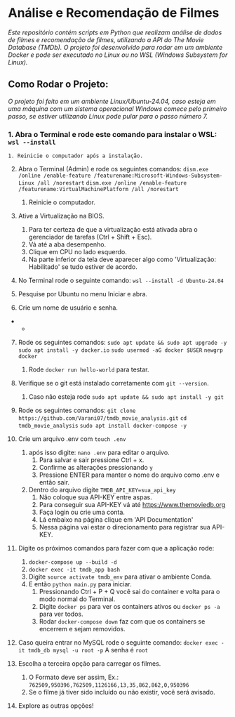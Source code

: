 # Análise e Recomendação de Filmes

*Este repositório contém scripts em Python que realizam análise de dados de filmes e recomendação de filmes, utilizando a API do The Movie Database (TMDb). O projeto foi desenvolvido para rodar em um ambiente Docker e pode ser executado no Linux ou no WSL (Windows Subsystem for Linux).*



## Como Rodar o Projeto:

*O projeto foi feito em um ambiente Linux/Ubuntu-24.04, caso esteja em uma máquina com um sistema operacional Windows comece pelo 
primeiro passo, se estiver utilizando Linux pode pular para o passo número 7.*


### 1. Abra o Terminal e rode este comando para instalar o WSL: `wsl --install`
    1. Reinicie o computador após a instalação.

2. Abra o Terminal (Admin) e rode os seguintes comandos:
    `dism.exe /online /enable-feature /featurename:Microsoft-Windows-Subsystem-Linux /all /norestart`
    `dism.exe /online /enable-feature /featurename:VirtualMachinePlatform /all /norestart`
    1. Reinicie o computador.

3. Ative a Virtualização na BIOS.
    1. Para ter certeza de que a virtualização está ativada abra o gerenciador de tarefas (Ctrl + Shift + Esc).
    2. Vá até a aba desempenho.
    3. Clique em CPU no lado esquerdo.
    4. Na parte inferior da tela deve aparecer algo como 'Virtualização: Habilitado' se tudo estiver de acordo.

4. No Terminal rode o seguinte comando: `wsl --install -d Ubuntu-24.04`

5. Pesquise por Ubuntu no menu Iniciar e abra.

6. Crie um nome de usuário e senha.

- - 

7. Rode os seguintes comandos:
    `sudo apt update && sudo apt upgrade -y`
    `sudo apt install -y docker.io`
    `sudo usermod -aG docker $USER`
    `newgrp docker`
    1. Rode `docker run hello-world` para testar.

8. Verifique se o git está instalado corretamente com `git --version`.
    1. Caso não esteja rode `sudo apt update && sudo apt install -y git`

9. Rode os seguintes comandos:
    `git clone https://github.com/Varani07/tmdb_movie_analysis.git`
    `cd tmdb_movie_analysis`
    `sudo apt install docker-compose -y`

10. Crie um arquivo .env com `touch .env`
    1. após isso digite: `nano .env` para editar o arquivo.
        1. Para salvar e sair pressione Ctrl + x.
        2. Confirme as alterações pressionando `y`
        3. Pressione ENTER para manter o nome do arquivo como .env e então sair.
    2. Dentro do arquivo digite `TMDB_API_KEY=sua_api_key`
        1. Não coloque sua API-KEY entre aspas.
        2. Para conseguir sua API-KEY vá até https://www.themoviedb.org
        3. Faça login ou crie uma conta.
        4. Lá embaixo na página clique em 'API Documentation'
        5. Nessa página vai estar o direcionamento para registrar sua API-KEY.

11. Digite os próximos comandos para fazer com que a aplicação rode:
    1. `docker-compose up --build -d` 
    2. `docker exec -it tmdb_app bash` 
    3. Digite `source activate tmdb_env` para ativar o ambiente Conda.
    4. E então `python main.py` para iniciar.
        1. Pressionando Ctrl + P + Q você sai do container e volta para o modo normal do Terminal.
        2. Digite `docker ps` para ver os containers ativos ou `docker ps -a` para ver todos.
        3. Rodar `docker-compose down` faz com que os containers se encerrem e sejam removidos.
    
12. Caso queira entrar no MySQL rode o seguinte comando:
    `docker exec -it tmdb_db mysql -u root -p` A senha é `root`

13. Escolha a terceira opção para carregar os filmes.
    1. O Formato deve ser assim, Ex.: `762509,950396,762509,1126166,13,35,862,862,0,950396`
    2. Se o filme já tiver sido incluído ou não existir, você será avisado.

14. Explore as outras opções!